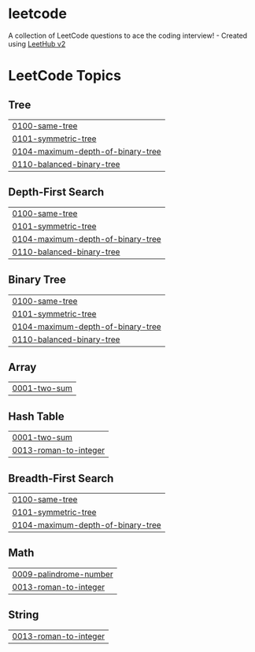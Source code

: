 # leetcode
A collection of LeetCode questions to ace the coding interview! - Created using [LeetHub v2](https://github.com/arunbhardwaj/LeetHub-2.0)

<!---LeetCode Topics Start-->
# LeetCode Topics
## Tree
|  |
| ------- |
| [0100-same-tree](https://github.com/Ishwari200427/leetcode/tree/master/0100-same-tree) |
| [0101-symmetric-tree](https://github.com/Ishwari200427/leetcode/tree/master/0101-symmetric-tree) |
| [0104-maximum-depth-of-binary-tree](https://github.com/Ishwari200427/leetcode/tree/master/0104-maximum-depth-of-binary-tree) |
| [0110-balanced-binary-tree](https://github.com/Ishwari200427/leetcode/tree/master/0110-balanced-binary-tree) |
## Depth-First Search
|  |
| ------- |
| [0100-same-tree](https://github.com/Ishwari200427/leetcode/tree/master/0100-same-tree) |
| [0101-symmetric-tree](https://github.com/Ishwari200427/leetcode/tree/master/0101-symmetric-tree) |
| [0104-maximum-depth-of-binary-tree](https://github.com/Ishwari200427/leetcode/tree/master/0104-maximum-depth-of-binary-tree) |
| [0110-balanced-binary-tree](https://github.com/Ishwari200427/leetcode/tree/master/0110-balanced-binary-tree) |
## Binary Tree
|  |
| ------- |
| [0100-same-tree](https://github.com/Ishwari200427/leetcode/tree/master/0100-same-tree) |
| [0101-symmetric-tree](https://github.com/Ishwari200427/leetcode/tree/master/0101-symmetric-tree) |
| [0104-maximum-depth-of-binary-tree](https://github.com/Ishwari200427/leetcode/tree/master/0104-maximum-depth-of-binary-tree) |
| [0110-balanced-binary-tree](https://github.com/Ishwari200427/leetcode/tree/master/0110-balanced-binary-tree) |
## Array
|  |
| ------- |
| [0001-two-sum](https://github.com/Ishwari200427/leetcode/tree/master/0001-two-sum) |
## Hash Table
|  |
| ------- |
| [0001-two-sum](https://github.com/Ishwari200427/leetcode/tree/master/0001-two-sum) |
| [0013-roman-to-integer](https://github.com/Ishwari200427/leetcode/tree/master/0013-roman-to-integer) |
## Breadth-First Search
|  |
| ------- |
| [0100-same-tree](https://github.com/Ishwari200427/leetcode/tree/master/0100-same-tree) |
| [0101-symmetric-tree](https://github.com/Ishwari200427/leetcode/tree/master/0101-symmetric-tree) |
| [0104-maximum-depth-of-binary-tree](https://github.com/Ishwari200427/leetcode/tree/master/0104-maximum-depth-of-binary-tree) |
## Math
|  |
| ------- |
| [0009-palindrome-number](https://github.com/Ishwari200427/leetcode/tree/master/0009-palindrome-number) |
| [0013-roman-to-integer](https://github.com/Ishwari200427/leetcode/tree/master/0013-roman-to-integer) |
## String
|  |
| ------- |
| [0013-roman-to-integer](https://github.com/Ishwari200427/leetcode/tree/master/0013-roman-to-integer) |
<!---LeetCode Topics End-->
